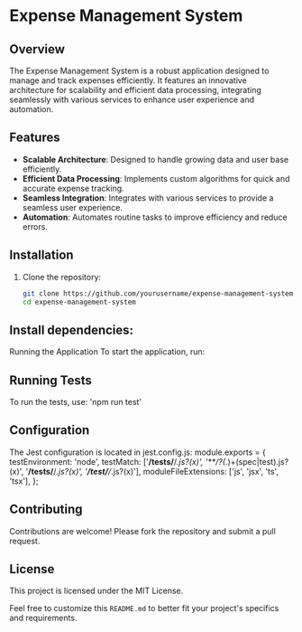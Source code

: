 # Expense Management System

## Overview
The Expense Management System is a robust application designed to manage and track expenses efficiently. It features an innovative architecture for scalability and efficient data processing, integrating seamlessly with various services to enhance user experience and automation.

## Features
- **Scalable Architecture**: Designed to handle growing data and user base efficiently.
- **Efficient Data Processing**: Implements custom algorithms for quick and accurate expense tracking.
- **Seamless Integration**: Integrates with various services to provide a seamless user experience.
- **Automation**: Automates routine tasks to improve efficiency and reduce errors.

## Installation
1. Clone the repository:
   ```bash
   git clone https://github.com/yourusername/expense-management-system.git
   cd expense-management-system
## Install dependencies:
Running the Application
To start the application, run:

## Running Tests
To run the tests, use:   'npm run test'

## Configuration
The Jest configuration is located in jest.config.js:
 module.exports = {
  testEnvironment: 'node',
  testMatch: ['**/__tests__/**/*.js?(x)', '**/?(*.)+(spec|test).js?(x)', '**/tests/**/*.js?(x)', '**/test/**/*.js?(x)'],
  moduleFileExtensions: ['js', 'jsx', 'ts', 'tsx'],
};
## Contributing
Contributions are welcome! Please fork the repository and submit a pull request.

## License
This project is licensed under the MIT License.

Feel free to customize this `README.md` to better fit your project's specifics and requirements.


